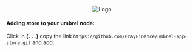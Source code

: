 <p height="auto" width="200" align="center">
  <img src="https://i.imgur.com/QCg2rk5.png" alt="Logo">
</p>

#### Adding store to your umbrel node:
Click in <b>(`...`)</b> copy the link ```https://github.com/GrayFinance/umbrel-app-store.git``` and add.
